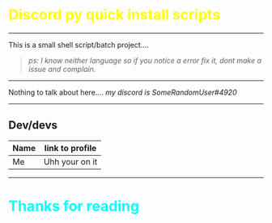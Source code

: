 # <span style="color:yellow"> Discord py quick install scripts
---
This is a small shell script/batch project....
> *ps: I know neither language so if you notice a error fix it, dont make a issue and complain.*

---
Nothing to talk about here.... *my discord is SomeRandomUser#4920*

---
## Dev/devs
| Name  | link to profile |
| ----- | --------------- |
| Me| Uhh your on it
---
# <span style="color:cyan"> Thanks for reading </span>
